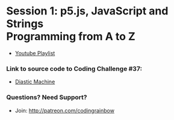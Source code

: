 # Session 1: p5.js, JavaScript and Strings<br />Programming from A to Z
* [Youtube Playlist](https://www.youtube.com/watch?v=HRANU6KtNEs&list=PLRqwX-V7Uu6aoeLx_mWfz6XwtFaD9SkVX&index=1)


### Link to source code to Coding Challenge #37: 
* [Diastic Machine](https://github.com/CodingRainbow/Rainbow-Code/tree/master/challenges/CC_37_diastic)

### Questions? Need Support?
* Join: http://patreon.com/codingrainbow
